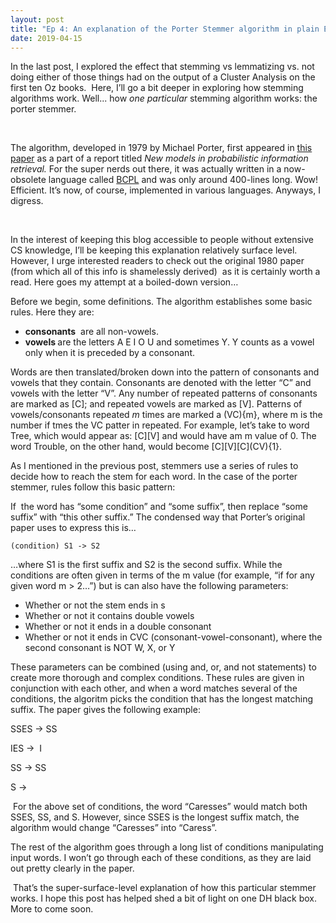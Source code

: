 ```yaml
---
layout: post
title: "Ep 4: An explanation of the Porter Stemmer algorithm in plain English"
date: 2019-04-15
---
```


<p>In the last post, I explored the effect that stemming vs lemmatizing vs. not doing either of those things had on the output of a Cluster Analysis on the first ten Oz books. &nbsp;Here, I&rsquo;ll go a bit deeper in exploring how stemming algorithms work. Well... how <em>one particular </em>stemming algorithm works: the porter stemmer.</p>
<p>&nbsp;</p>
<p>The algorithm, developed in 1979 by Michael Porter, first appeared in <a href="https://tartarus.org/martin/PorterStemmer/def.txt">this paper</a>&nbsp;as a part of a report titled <em>New models in probabilistic information retrieval. </em>For the super nerds out there, it was actually written in a now-obsolete language called <a href="https://www.cl.cam.ac.uk/~mr10/BCPL.html">BCPL</a> and was only around 400-lines long. Wow! Efficient. It&rsquo;s now, of course, implemented in various languages. Anyways, I digress.</p>
<p>&nbsp;</p>
<p>In the interest of keeping this blog accessible to people without extensive CS knowledge, I&rsquo;ll be keeping this explanation relatively surface level. However, I urge interested readers to check out the original 1980 paper (from which all of this info is shamelessly derived) &nbsp;as it is certainly worth a read. Here goes my attempt at a boiled-down version&hellip;</p>
<p>Before we begin, some definitions. The algorithm establishes some basic rules. Here they are: &nbsp;</p>
<ul>
<li><strong>consonants</strong> &nbsp;are all non-vowels.</li>
<li><strong>vowels </strong>are the letters A E I O U and sometimes Y. Y counts as a vowel only when it is preceded by a consonant.</li>
</ul>
<p>Words are then translated/broken down into the pattern of consonants and vowels that they contain. Consonants are denoted with the letter &ldquo;C&rdquo; and vowels with the letter &ldquo;V&rdquo;. Any number of repeated patterns of consonants are marked as [C]; and repeated vowels are marked as [V]. Patterns of vowels/consonants repeated <em>m </em>times are marked a (VC){m}, where m is the number if tmes the VC patter in repeated. For example, let&rsquo;s take to word Tree, which would appear as: [C][V] and would have am m value of 0. The word Trouble, on the other hand, would become [C][V][C](CV){1}. &nbsp;</p>
<p>As I mentioned in the previous post, stemmers use a series of rules to decide how to reach the stem for each word. In the case of the porter stemmer, rules follow this basic pattern:</p>
<p>If &nbsp;the word has &ldquo;some condition&rdquo; and &ldquo;some suffix&rdquo;, then replace &ldquo;some suffix&rdquo; with &ldquo;this other suffix.&rdquo; The condensed way that Porter&rsquo;s original paper uses to express this is&hellip;</p>
<p><code>(condition) S1 -&gt; S2</code></p>
<p>&hellip;where S1 is the first suffix and S2 is the second suffix. While the conditions are often given in terms of the m value (for example, &ldquo;if for any given word m &gt; 2&hellip;&rdquo;) but is can also have the following parameters:</p>
<ul>
<li>Whether or not the stem ends in s</li>
<li>Whether or not it contains double vowels</li>
<li>Whether or not it ends in a double consonant</li>
<li>Whether or not it ends in CVC (consonant-vowel-consonant), where the second consonant is NOT W, X, or Y</li>
</ul>
<p>These parameters can be combined (using and, or, and not statements) to create more thorough and complex conditions. These rules are given in conjunction with each other, and when a word matches several of the conditions, the algoritm picks the condition that has the longest matching suffix. The paper gives the following example:</p>
<p><code><code></code></code></p>
<p><code><code></code></code></p>
<p>SSES -&gt; SS</p>
<p><code><code></code></code></p>
<p>IES -&gt; &nbsp;I</p>
<p><code><code></code></code></p>
<p>SS -&gt; SS</p>
<p><code><code></code></code></p>
<p>S -&gt;</p>
<p>&nbsp;For the above set of conditions, the word &ldquo;Caresses&rdquo; would match both SSES, SS, and S. However, since SSES is the longest suffix match, the algorithm would change &ldquo;Caresses&rdquo; into &ldquo;Caress&rdquo;.</p>
<p>The rest of the algorithm goes through a long list of conditions manipulating input words. I won&rsquo;t go through each of these conditions, as they are laid out pretty clearly in the paper.</p>
<p>&nbsp;That&rsquo;s the super-surface-level explanation of how this particular stemmer works. I hope this post has helped shed a bit of light on one DH black box. More to come soon.</p>
<p>&nbsp;</p>
<p>&nbsp;</p>
